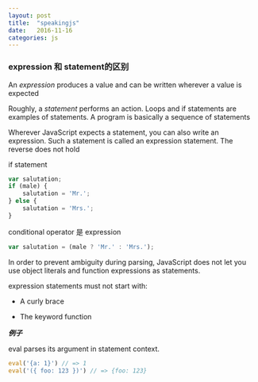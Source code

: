 ```yaml
---
layout: post
title:  "speakingjs"
date:   2016-11-16
categories: js
---
```


### expression 和 statement的区别

An *expression* produces a value and can be written wherever a value is expected

Roughly, a *statement* performs an action. Loops and if statements are examples of statements. A program is basically a sequence of statements

Wherever JavaScript expects a statement, you can also write an expression. Such a statement is called an expression statement. The reverse does not hold 

if statement

```js
var salutation;
if (male) {
    salutation = 'Mr.';
} else {
    salutation = 'Mrs.';
}
```

conditional operator 是 expression

```js
var salutation = (male ? 'Mr.' : 'Mrs.');
```

In order to prevent ambiguity during parsing, JavaScript does not let you use object literals and function expressions as statements. 

expression statements must not start with:

* A curly brace

* The keyword function

***例子***

eval parses its argument in statement context.

```js
eval('{a: 1}') // => 1
eval('({ foo: 123 })') // => {foo: 123}
```
